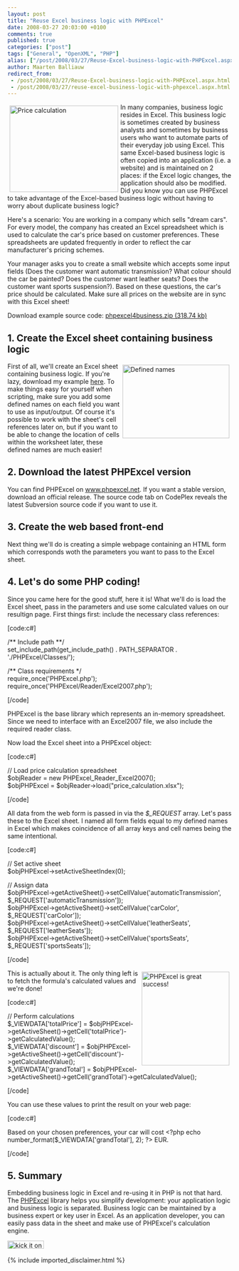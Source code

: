 ```yaml
---
layout: post
title: "Reuse Excel business logic with PHPExcel"
date: 2008-03-27 20:03:00 +0100
comments: true
published: true
categories: ["post"]
tags: ["General", "OpenXML", "PHP"]
alias: ["/post/2008/03/27/Reuse-Excel-business-logic-with-PHPExcel.aspx", "/post/2008/03/27/reuse-excel-business-logic-with-phpexcel.aspx"]
author: Maarten Balliauw
redirect_from:
 - /post/2008/03/27/Reuse-Excel-business-logic-with-PHPExcel.aspx.html
 - /post/2008/03/27/reuse-excel-business-logic-with-phpexcel.aspx.html
---
```

<p><a href="/images/WindowsLiveWriter/ReuseExcelbusinesslogicwithPHPExcel_DB7D/image_2.png"><img style="margin: 5px; border-width: 0px;" src="/images/WindowsLiveWriter/ReuseExcelbusinesslogicwithPHPExcel_DB7D/image_thumb.png" border="0" alt="Price calculation" width="244" height="194" align="left" /></a>In many companies, business logic resides in Excel. This business logic is sometimes created by business analysts and sometimes by business users who want to automate parts of their everyday job using Excel. This same Excel-based business logic is often copied into an application (i.e. a website) and is maintained on 2 places: if the Excel logic changes, the application should also be modified. Did you know you can use PHPExcel to take advantage of the Excel-based business logic without having to worry about duplicate business logic?</p>
<p>Here's a scenario: You are working in a company which sells "dream cars". For every model, the company has created an Excel spreadsheet which is used to calculate the car's price based on customer preferences. These spreadsheets are updated frequently in order to reflect the car manufacturer's pricing schemes.</p>
<p>Your manager asks you to create a small website which accepts some input fields (Does the customer want automatic transmission? What colour should the car be painted? Does the customer want leather seats? Does the customer want sports suspension?). Based on these questions, the car's price should be calculated. Make sure all prices on the website are in sync with this Excel sheet!</p>
<p>Download example source code: <a href="/files/2012/11/phpexcel4business.zip">phpexcel4business.zip (318.74 kb)</a></p>
<h2>1. Create the Excel sheet containing business logic</h2>
<p><img style="margin: 5px; border: 0px;" src="/images/WindowsLiveWriter/ReuseExcelbusinesslogicwithPHPExcel_119BE/image_3.png" border="0" alt="Defined names" width="240" height="165" align="right" /> First of all, we'll create an Excel sheet containing business logic. If you're lazy, download my example <a href="http://examples.maartenballiauw.be/phpexcel4business/price_calculation.xlsx" target="_blank">here</a>. To make things easy for yourself when scripting, make sure you add some defined names on each field you want to use as input/output. Of course it's possible to work with the sheet's cell references later on, but if you want to be able to change the location of cells within the worksheet later, these defined names are much easier!</p>
<h2>2. Download the latest PHPExcel version</h2>
<p>You can find PHPExcel on <a href="http://www.phpexcel.net" target="_blank">www.phpexcel.net</a>. If you want a stable version, download an official release. The source code tab on CodePlex reveals the latest Subversion source code if you want to use it.</p>
<h2>3. Create the web based front-end</h2>
<p>Next thing we'll do is creating a simple webpage containing an HTML form which corresponds woth the parameters you want to pass to the Excel sheet.</p>
<h2>4. Let's do some PHP coding!</h2>
<p>Since you came here for the good stuff, here it is! What we'll do is load the Excel sheet, pass in the parameters and use some calculated values on our resultign page. First things first: include the necessary class references:</p>
<p>[code:c#]</p>
<p>/** Include path **/ <br />set_include_path(get_include_path() . PATH_SEPARATOR . './PHPExcel/Classes/');</p>
<p>/** Class requirements */ <br />require_once('PHPExcel.php'); <br />require_once('PHPExcel/Reader/Excel2007.php');</p>
<p>[/code]</p>
<p>PHPExcel is the base library which represents an in-memory spreadsheet. Since we need to interface with an Excel2007 file, we also include the required reader class.</p>
<p>Now load the Excel sheet into a PHPExcel object:</p>
<p>[code:c#]</p>
<p>// Load price calculation spreadsheet <br />$objReader = new PHPExcel_Reader_Excel2007(); <br />$objPHPExcel = $objReader-&gt;load("price_calculation.xlsx");</p>
<p>[/code]</p>
<p>All data from the web form is passed in via the <em>$_REQUEST</em> array. Let's pass these to the Excel sheet. I named all form fields equal to my defined names in Excel which makes coincidence of all array keys and cell names being the same intentional.</p>
<p>[code:c#]</p>
<p>// Set active sheet <br />$objPHPExcel-&gt;setActiveSheetIndex(0);</p>
<p>// Assign data <br />$objPHPExcel-&gt;getActiveSheet()-&gt;setCellValue('automaticTransmission', $_REQUEST['automaticTransmission']); <br />$objPHPExcel-&gt;getActiveSheet()-&gt;setCellValue('carColor', $_REQUEST['carColor']); <br />$objPHPExcel-&gt;getActiveSheet()-&gt;setCellValue('leatherSeats', $_REQUEST['leatherSeats']); <br />$objPHPExcel-&gt;getActiveSheet()-&gt;setCellValue('sportsSeats', $_REQUEST['sportsSeats']);</p>
<p>[/code]</p>
<p><img style="margin: 5px; border: 0px;" src="/images/WindowsLiveWriter/ReuseExcelbusinesslogicwithPHPExcel_119BE/image_6.png" border="0" alt="PHPExcel is great success!" width="197" height="210" align="right" />This is actually about it. The only thing left is to fetch the formula's calculated values and we're done!</p>
<p>[code:c#]</p>
<p>// Perform calculations <br />$_VIEWDATA['totalPrice'] = $objPHPExcel-&gt;getActiveSheet()-&gt;getCell('totalPrice')-&gt;getCalculatedValue(); <br />$_VIEWDATA['discount'] = $objPHPExcel-&gt;getActiveSheet()-&gt;getCell('discount')-&gt;getCalculatedValue(); <br />$_VIEWDATA['grandTotal'] = $objPHPExcel-&gt;getActiveSheet()-&gt;getCell('grandTotal')-&gt;getCalculatedValue();</p>
<p>[/code]</p>
<p>You can use these values to print the result on your web page:</p>
<p>[code:c#]</p>
<p>Based on your chosen preferences, your car will cost &lt;?php echo number_format($_VIEWDATA['grandTotal'], 2); ?&gt; EUR.</p>
<p>[/code]</p>
<h2>5. Summary</h2>
<p>Embedding business logic in Excel and re-using it in PHP is not that hard. The <a href="http://www.phpexcel.net" target="_blank">PHPExcel</a> library helps you simplify development: your application logic and business logic is separated. Business logic can be maintained by a business expert or key user in Excel. As an application developer, you can easily pass data in the sheet and make use of PHPExcel's calculation engine.</p>
<p><img src="http://www.dotnetkicks.com/Services/Images/KickItImageGenerator.ashx?url=/post/2008/03/Reuse-Excel-business-logic-with-PHPExcel.aspx" border="0" alt="kick it on DotNetKicks.com" width="82" height="18" />&nbsp;</p>
{% include imported_disclaimer.html %}
